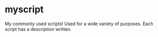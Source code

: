 # myscript
My commonly used scripts! Used for a wide variety of purposes. Each script has a description written.
